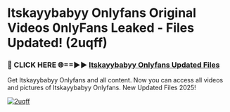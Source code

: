 # Itskayybabyy Onlyfans Original Videos 0nlyFans Leaked - Files Updated! (2uqff)

<h3>🔴 CLICK HERE 🌐==►► <a href="https://tinyurl.com/ehrbuxhb" rel="nofollow">Itskayybabyy Onlyfans Updated Files</a></h3>

Get Itskayybabyy Onlyfans and all content. Now you can access all videos and pictures of Itskayybabyy Onlyfans. New Updated Files 2025!

[![2uqff](https://i.imgur.com/lVYEuWS.gif)](https://tinyurl.com/ehrbuxhb)
